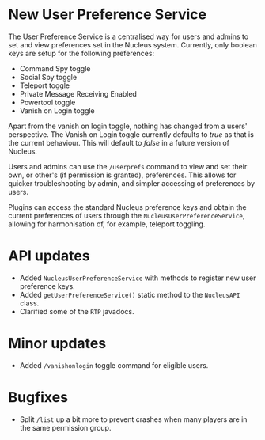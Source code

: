 # New User Preference Service

The User Preference Service is a centralised way for users and admins to set and view preferences set in the Nucleus system.
Currently, only boolean keys are setup for the following preferences:

* Command Spy toggle
* Social Spy toggle
* Teleport toggle
* Private Message Receiving Enabled 
* Powertool toggle
* Vanish on Login toggle

Apart from the vanish on login toggle, nothing has changed from a users' perspective. The Vanish on Login toggle currently
defaults to _true_ as that is the current behaviour. This will default to _false_ in a future version of Nucleus.

Users and admins can use the `/userprefs` command to view and set their own, or other's (if permission is granted), preferences.
This allows for quicker troubleshooting by admin, and simpler accessing of preferences by users.

Plugins can access the standard Nucleus preference keys and obtain the current preferences of users through the 
`NucleusUserPreferenceService`, allowing for harmonisation of, for example, teleport toggling.   

# API updates

* Added `NucleusUserPreferenceService` with methods to register new user preference keys.
* Added `getUserPreferenceService()` static method to the `NucleusAPI` class.
* Clarified some of the `RTP` javadocs.

# Minor updates

* Added `/vanishonlogin` toggle command for eligible users.

# Bugfixes

* Split `/list` up a bit more to prevent crashes when many players are in the same permission group.
